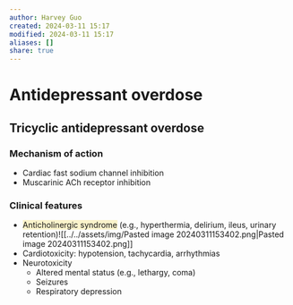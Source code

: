 ```yaml
---
author: Harvey Guo
created: 2024-03-11 15:17
modified: 2024-03-11 15:17
aliases: []
share: true
---
```


# Antidepressant overdose
## Tricyclic antidepressant overdose
### Mechanism of action
- Cardiac fast sodium channel inhibition
- Muscarinic ACh receptor inhibition
### Clinical features
- <span style="background:rgba(240, 200, 0, 0.2)">Anticholinergic syndrome</span> (e.g., hyperthermia, delirium, ileus, urinary retention)![[../../assets/img/Pasted image 20240311153402.png|Pasted image 20240311153402.png]]
- Cardiotoxicity: hypotension, tachycardia, arrhythmias
- Neurotoxicity
	- Altered mental status (e.g., lethargy, coma)
	- Seizures
	- Respiratory depression
